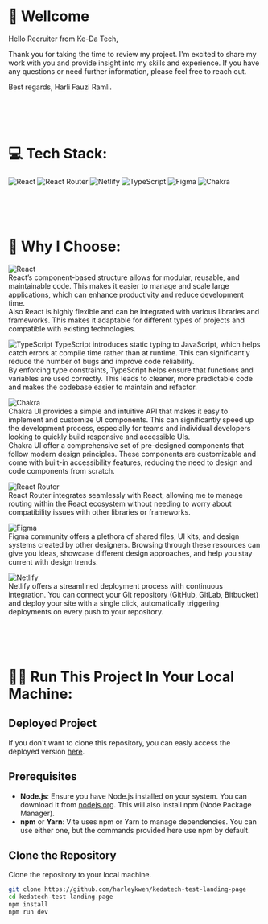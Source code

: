 # 🌟 Wellcome
Hello Recruiter from Ke-Da Tech,

Thank you for taking the time to review my project. I'm excited to share my work with you and provide insight into my skills and experience. If you have any questions or need further information, please feel free to reach out.

Best regards,
Harli Fauzi Ramli.

<br>
<br>
<br>

# 💻 Tech Stack:
![React](https://img.shields.io/badge/react-%2320232a.svg?style=for-the-badge&logo=react&logoColor=%2361DAFB) ![React Router](https://img.shields.io/badge/React_Router-CA4245?style=for-the-badge&logo=react-router&logoColor=white) ![Netlify](https://img.shields.io/badge/netlify-%23000000.svg?style=for-the-badge&logo=netlify&logoColor=#00C7B7) ![TypeScript](https://img.shields.io/badge/typescript-%23007ACC.svg?style=for-the-badge&logo=typescript&logoColor=white) ![Figma](https://img.shields.io/badge/figma-%23F24E1E.svg?style=for-the-badge&logo=figma&logoColor=white) ![Chakra](https://img.shields.io/badge/chakra-%234ED1C5.svg?style=for-the-badge&logo=chakraui&logoColor=white)

<br>
<br>
<br>

# 👀 Why I Choose:
![React](https://img.shields.io/badge/react-%2320232a.svg?style=for-the-badge&logo=react&logoColor=%2361DAFB) <br>
React’s component-based structure allows for modular, reusable, and maintainable code. This makes it easier to manage and scale large applications, which can enhance productivity and reduce development time. <br>
Also React is highly flexible and can be integrated with various libraries and frameworks. This makes it adaptable for different types of projects and compatible with existing technologies.

![TypeScript](https://img.shields.io/badge/typescript-%23007ACC.svg?style=for-the-badge&logo=typescript&logoColor=white)
TypeScript introduces static typing to JavaScript, which helps catch errors at compile time rather than at runtime. This can significantly reduce the number of bugs and improve code reliability. <br>
By enforcing type constraints, TypeScript helps ensure that functions and variables are used correctly. This leads to cleaner, more predictable code and makes the codebase easier to maintain and refactor.

![Chakra](https://img.shields.io/badge/chakra-%234ED1C5.svg?style=for-the-badge&logo=chakraui&logoColor=white) <br>
Chakra UI provides a simple and intuitive API that makes it easy to implement and customize UI components. This can significantly speed up the development process, especially for teams and individual developers looking to quickly build responsive and accessible UIs. <br>
Chakra UI offer a comprehensive set of pre-designed components that follow modern design principles. These components are customizable and come with built-in accessibility features, reducing the need to design and code components from scratch.

![React Router](https://img.shields.io/badge/React_Router-CA4245?style=for-the-badge&logo=react-router&logoColor=white) <br>
React Router integrates seamlessly with React, allowing me to manage routing within the React ecosystem without needing to worry about compatibility issues with other libraries or frameworks.

![Figma](https://img.shields.io/badge/figma-%23F24E1E.svg?style=for-the-badge&logo=figma&logoColor=white) <br>
Figma community offers a plethora of shared files, UI kits, and design systems created by other designers. Browsing through these resources can give you ideas, showcase different design approaches, and help you stay current with design trends.

![Netlify](https://img.shields.io/badge/netlify-%23000000.svg?style=for-the-badge&logo=netlify&logoColor=#00C7B7) <br>
Netlify offers a streamlined deployment process with continuous integration. You can connect your Git repository (GitHub, GitLab, Bitbucket) and deploy your site with a single click, automatically triggering deployments on every push to your repository.

<br>
<br>
<br>

# 🏃‍♂️ Run This Project In Your Local Machine:
## Deployed Project
If you don't want to clone this repository, you can easly access the deployed version [here](https://keda-landing-page.netlify.app).
## Prerequisites

- **Node.js**: Ensure you have Node.js installed on your system. You can download it from [nodejs.org](https://nodejs.org/). This will also install npm (Node Package Manager).
- **npm** or **Yarn**: Vite uses npm or Yarn to manage dependencies. You can use either one, but the commands provided here use npm by default.

## Clone the Repository

Clone the repository to your local machine. 

```bash
git clone https://github.com/harleykwen/kedatech-test-landing-page
cd kedatech-test-landing-page
npm install
npm run dev
